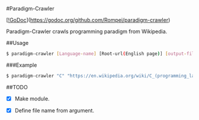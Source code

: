 #Paradigm-Crawler


[[!GoDoc](https://godoc.org/github.com/Rompei/paradigm-crawler?status.png)](https://godoc.org/github.com/Rompei/paradigm-crawler)

Paradigm-Crawler crawls programming paradigm from Wikipedia.


##Usage

```bash
$ paradigm-crawler [Language-name] [Root-url(English page)] [output-file-name]
```

###Example

```bash
$ paradigm-crawler "C" "https://en.wikipedia.org/wiki/C_(programming_language)" "c.json"
```


##TODO
- [x] Make module.
- [x] Define file name from argument.

